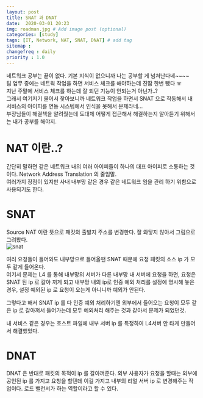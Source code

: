 ```yaml
---
layout: post
title: SNAT 과 DNAT
date:  2020-03-01 20:23
img: roadman.jpg # Add image post (optional)
categories: [study]
tags: [IT, Network, NAT, SNAT, DNAT] # add tag
sitemap :
changefreq : daily
priority : 1.0
---
```


네트워크 공부는 끝이 없다.  기본 지식이 없으니까 나는 공부할 게 넘쳐난다네~~~~   
팀 업무 중에는 네트웍 작업을 하면 서비스 체크를 해야하는데 진땀 한번 뺐다 ㅠ   
지난 주말에  서비스 체크를 하는데 잘 되던 기능이 안되는거 아닌가..?  
그래서 여기저기 물어서 찾아보니까 네트워크 작업을 하면서 SNAT 으로 작동해서  내 서비스의 아이피를 연동 시스템에서 인식을 못해서 문제라네...   
부장님들이 해결책을 알려줬는데 도대체 어떻게 접근해서 해결하는지 알아듣기 위해서는 내가 공부를 해야지.  

# NAT 이란..? 
간단히 말하면 같은 네트워크 내의 여러 아이피들이 하나의 대표 아이피로 소통하는 것이다. 
Network Address Translation 의 줄임말.  
여러가지 장점이 있지만 사내 내부망 같은 경우 같은 네트워크 임을 관리 하기 위함으로 사용되기도 한다.  

# SNAT
Source NAT 이란 뜻으로 패킷의 출발지 주소를 변경한다.  잘 와닿지 않아서 그림으로 그려봤다.  
![snat](/assets/img/2020-03-01-snatdnat/snat.png)

여러 요청들이 들어와도 내부망으로 들어올땐 SNAT 때문에 요청 패킷의 소스 ip 가 모두 같게 들어온다.  
여기서 문제는 L4 를 통해  내부망의 서버가 다른 내부망 내 서버에 요청을 하면, 요청은 SNAT 된 ip 로 갈아 끼게 되고 내부망 내의 ip로 인증 예외 처리를 설정에 명시해 놓은 경우, 설정 예외된 ip 로 요청이 오는게 아니니까 예외가 안된다.  

그렇다고 해서 SNAT ip 를 다 인증 예외 처리하기엔 외부에서 들어오는 요청이 모두 같은 ip 로 갈아껴서 들어가는데 모두 예외처리 해주는 것과 같아서 문제가 되었던것.  

내 서비스 같은 경우는 호스트 파일에 내부 서버 ip 를 특정하여 L4서버 안 타게 만들어서 해결했었다.  


# DNAT
DNAT 은 반대로 패킷의 목적이 ip 를 갈아껴준다. 
외부 사용자가 요청을 할때는 외부에 공인된 ip 를 가지고 요청을 할텐데 이걸 가지고 내부의 리얼 서버 ip 로 변경해주는 작업이다.  로드 밸런서가 하는 역할이라고 할 수 있다.  




